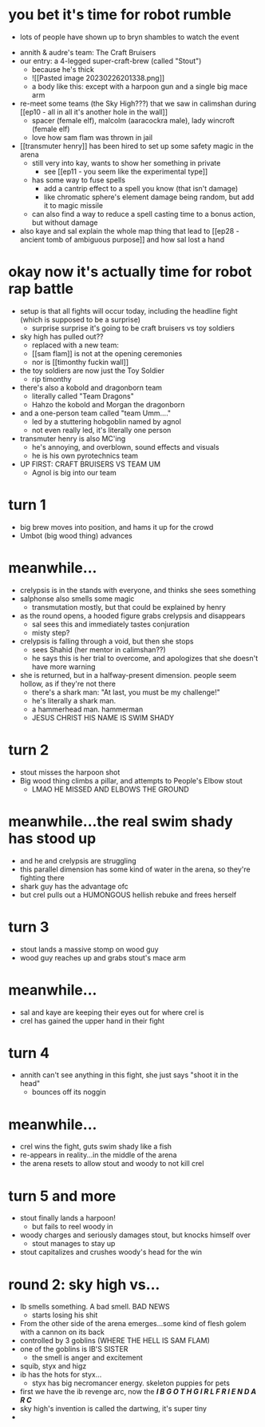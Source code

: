 # you bet it's time for robot rumble
* lots of people have shown up to bryn shambles to watch the event
- annith & audre's team: The Craft Bruisers
- our entry: a 4-legged super-craft-brew (called "Stout")
	- because he's thick
	- ![[Pasted image 20230226201338.png]]
	- a body like this: except with a harpoon gun and a single big mace arm
- re-meet some teams (the Sky High???) that we saw in calimshan during [[ep10 - all in all it's another hole in the wall]]
	- spacer (female elf), malcolm (aaracockra male), lady wincroft (female elf)
	- love how sam flam was thrown in jail
- [[transmuter henry]] has been hired to set up some safety magic in the arena
	- still very into kay, wants to show her something in private
		- see [[ep11 - you seem like the experimental type]]
	- has some way to fuse spells
		- add a cantrip effect to a spell you know (that isn't damage)
		- like chromatic sphere's element damage being random, but add it to magic missile
	- can also find a way to reduce a spell casting time to a bonus action, but without damage
- also kaye and sal explain the whole map thing that lead to [[ep28 - ancient tomb of ambiguous purpose]] and how sal lost a hand

# okay now it's actually time for robot rap battle
* setup is that all fights will occur today, including the headline fight (which is supposed to be a surprise)
	* surprise surprise it's going to be craft bruisers vs toy soldiers
* sky high has pulled out??
	* replaced with a new team: 
	* [[sam flam]] is not at the opening ceremonies
	* nor is [[timonthy fuckin wall]]
* the toy soldiers are now just the Toy Soldier
	* rip timonthy
* there's also a kobold and dragonborn team
	* literally called "Team Dragons"
	* Hahzo the kobold and Morgan the dragonborn
* and a one-person team called "team Umm...."
	* led by a stuttering hobgoblin named by agnol
	* not even really led, it's literally one person
* transmuter henry is also MC'ing
	* he's annoying, and overblown, sound effects and visuals 
	* he is his own pyrotechnics team
* UP FIRST: CRAFT BRUISERS VS TEAM UM
	* Agnol is big into our team
# turn 1
* big brew moves into position, and hams it up for the crowd
* Umbot (big wood thing) advances
# meanwhile...
* crelypsis is in the stands with everyone, and thinks she sees something
* salphonse also smells some magic
	* transmutation mostly, but that could be explained by henry
* as the round opens, a hooded figure grabs crelypsis and disappears
	* sal sees this and immediately tastes conjuration
	* misty step?
* crelypsis is falling through a void, but then she stops
	* sees Shahid (her mentor in calimshan??)
	* he says this is her trial to overcome, and apologizes that she doesn't have more warning
* she is returned, but in a halfway-present dimension.  people seem hollow, as if they're not there
	* there's a shark man: "At last, you must be my challenge!"
	* he's literally a shark man.
	* a hammerhead man.  hammerman
	* JESUS CHRIST HIS NAME IS SWIM SHADY
# turn 2
* stout misses the harpoon shot
* Big wood thing climbs a pillar, and attempts to People's Elbow stout
	* LMAO HE MISSED AND ELBOWS THE GROUND
# meanwhile...the real swim shady has stood up
* and he and crelypsis are struggling
* this parallel dimension has some kind of water in the arena, so they're fighting there
* shark guy has the advantage ofc
* but crel pulls out a HUMONGOUS hellish rebuke and frees herself
# turn 3
* stout lands a massive stomp on wood guy
* wood guy reaches up and grabs stout's mace arm
# meanwhile...
* sal and kaye are keeping their eyes out for where crel is
* crel has gained the upper hand in their fight
# turn 4
* annith can't see anything in this fight, she just says "shoot it in the head"
	* bounces off its noggin
# meanwhile...
* crel wins the fight, guts swim shady like a fish
* re-appears in reality...in the middle of the arena
* the arena resets to allow stout and woody to not kill crel
# turn 5 and more
* stout finally lands a harpoon!
	* but fails to reel woody in
* woody charges and seriously damages stout, but knocks himself over
	* stout manages to stay up
* stout capitalizes and crushes woody's head for the win

# round 2: sky high vs...
* Ib smells something.  A bad smell.  BAD NEWS
	* starts losing his shit
* From the other side of the arena emerges...some kind of flesh golem with a cannon on its back
* controlled by 3 goblins (WHERE THE HELL IS SAM FLAM)
* one of the goblins is IB'S SISTER
	* the smell is anger and excitement
* squib, styx and higz
* ib has the hots for styx...
	* styx has big necromancer energy.  skeleton puppies for pets
* first we have the ib revenge arc, now the ***I B   G O T H   G I R L F R I E N D   A R C***
* sky high's invention is called the dartwing, it's super tiny
* 